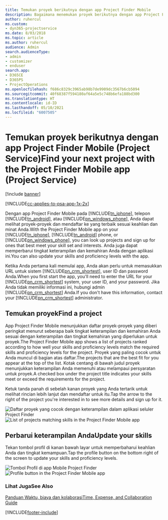 ```yaml
---
title: Temukan proyek berikutnya dengan app Project Finder Mobile
description: Bagaimana menemukan proyek berikutnya dengan app Project Finder Mobile untuk Project Service
author: ruhercul
ms.custom:
- dyn365-projectservice
ms.date: 8/03/2018
ms.topic: article
ms.author: ruhercul
audience: Admin
search.audienceType:
- admin
- customizer
- enduser
search.app:
- D365CE
- D365PS
- ProjectOperations
ms.openlocfilehash: f686c8329c3965ab98b7de9909dc3567b6cb5094
ms.sourcegitcommit: 40f68387f594180af64a5e5c748b6efa188bd300
ms.translationtype: HT
ms.contentlocale: id-ID
ms.lasthandoff: 05/10/2021
ms.locfileid: "6007505"
---
```

# <a name="find-your-next-project-with-the-project-finder-mobile-app-project-service"></a><span data-ttu-id="a31d2-103">Temukan proyek berikutnya dengan app Project Finder Mobile (Project Service)</span><span class="sxs-lookup"><span data-stu-id="a31d2-103">Find your next project with the Project Finder Mobile app (Project Service)</span></span>

[!include [banner](../includes/psa-now-project-operations.md)]

[!INCLUDE[cc-applies-to-psa-app-1x-2x](../includes/cc-applies-to-psa-app-1x-2x.md)]

<span data-ttu-id="a31d2-104">Dengan app Project Finder Mobile pada [!INCLUDE[tn_iphone](../includes/tn-iphone.md)], telepon [!INCLUDE[tn_android](../includes/tn-android.md)], atau [!INCLUDE[pn_windows_phone](../includes/pn-windows-phone.md)], Anda dapat melihat proyek-proyek dan mendaftar ke yang terbaik sesuai keahlian dan minat Anda.</span><span class="sxs-lookup"><span data-stu-id="a31d2-104">With the Project Finder Mobile app on your [!INCLUDE[tn_iphone](../includes/tn-iphone.md)], [!INCLUDE[tn_android](../includes/tn-android.md)] phone, or [!INCLUDE[pn_windows_phone](../includes/pn-windows-phone.md)], you can look up projects and sign up for ones that best meet your skill set and interests.</span></span> <span data-ttu-id="a31d2-105">Anda juga dapat memperbarui tingkat keterampilan dan kemahiran Anda dengan aplikasi ini.</span><span class="sxs-lookup"><span data-stu-id="a31d2-105">You can also update your skills and proficiency levels with the app.</span></span>  
  
 <span data-ttu-id="a31d2-106">Ketika Anda pertama kali memulai app, Anda akan perlu untuk memasukkan URL untuk sistem [!INCLUDE[pn_crm_shortest](../includes/pn-crm-shortest.md)], user ID dan password Anda.</span><span class="sxs-lookup"><span data-stu-id="a31d2-106">When you first start the app, you'll need to enter the URL for your [!INCLUDE[pn_crm_shortest](../includes/pn-crm-shortest.md)] system, your user ID, and your password.</span></span> <span data-ttu-id="a31d2-107">Jika Anda tidak memiliki informasi ini, hubungi admin [!INCLUDE[pn_crm_shortest](../includes/pn-crm-shortest.md)] Anda.</span><span class="sxs-lookup"><span data-stu-id="a31d2-107">If you don't have this information,  contact your [!INCLUDE[pn_crm_shortest](../includes/pn-crm-shortest.md)] administrator.</span></span>  
  
## <a name="find-a-project"></a><span data-ttu-id="a31d2-108">Temukan proyek</span><span class="sxs-lookup"><span data-stu-id="a31d2-108">Find a project</span></span>  
 <span data-ttu-id="a31d2-109">App Project Finder Mobile menunjukkan daftar proyek-proyek yang diberi peringkat menurut seberapa baik tingkat keterampilan dan kemahiran Anda sesuai dengan keterampilan dan tingkat kemahiran yang diperlukan untuk proyek.</span><span class="sxs-lookup"><span data-stu-id="a31d2-109">The Project Finder Mobile app shows a list of projects ranked according to how well your skills and proficiency levels match the required skills and proficiency levels for the project.</span></span> <span data-ttu-id="a31d2-110">Proyek yang paling cocok untuk Anda muncul di bagian atas daftar.</span><span class="sxs-lookup"><span data-stu-id="a31d2-110">The projects that are the best fit for you appear at the top of the list.</span></span> <span data-ttu-id="a31d2-111">Kotak centang di bawah judul proyek menunjukkan keterampilan Anda memenuhi atau melampaui persyaratan untuk proyek.</span><span class="sxs-lookup"><span data-stu-id="a31d2-111">A checked box under the project title indicates your skills meet or exceed the requirements for the project.</span></span>  
  
 <span data-ttu-id="a31d2-112">Ketuk tanda panah di sebelah kanan proyek yang Anda tertarik untuk melihat rincian lebih lanjut dan mendaftar untuk itu.</span><span class="sxs-lookup"><span data-stu-id="a31d2-112">Tap the arrow to the right of the project you're interested in to see more details and sign up for it.</span></span>  
  
 <span data-ttu-id="a31d2-113">![Daftar proyek yang cocok dengan keterampilan dalam aplikasi seluler Project Finder](../psa/media/project-service-project-finder-list.png "Daftar proyek yang cocok dengan keterampilan dalam aplikasi seluler Project Finder")</span><span class="sxs-lookup"><span data-stu-id="a31d2-113">![List of projects matching skills in the Project Finder Mobile app](../psa/media/project-service-project-finder-list.png "List of projects matching skills in the Project Finder Mobile app")</span></span>  
  
## <a name="update-your-skills"></a><span data-ttu-id="a31d2-114">Perbarui keterampilan Anda</span><span class="sxs-lookup"><span data-stu-id="a31d2-114">Update your skills</span></span>  
 <span data-ttu-id="a31d2-115">Tekan tombol profil di kanan bawah layar untuk memperbaharui keahlian Anda dan tingkat kemampuan.</span><span class="sxs-lookup"><span data-stu-id="a31d2-115">Tap the profile button on the bottom right of the screen to update your skills and proficiency levels.</span></span>  
  
 <span data-ttu-id="a31d2-116">![Tombol Profil di app Mobile Project Finder](../psa/media/project-service-project-finder-profile.png "Tombol Profil di app Mobile Project Finder")</span><span class="sxs-lookup"><span data-stu-id="a31d2-116">![Profile button in the Project Finder Mobile app](../psa/media/project-service-project-finder-profile.png "Profile button in the Project Finder Mobile app")</span></span>  
  
### <a name="see-also"></a><span data-ttu-id="a31d2-117">Lihat Juga</span><span class="sxs-lookup"><span data-stu-id="a31d2-117">See Also</span></span>  
 [<span data-ttu-id="a31d2-118">Panduan Waktu, biaya dan kolaborasi</span><span class="sxs-lookup"><span data-stu-id="a31d2-118">Time, Expense, and Collaboration Guide</span></span>](../psa/time-expense-collaboration-guide.md)


[!INCLUDE[footer-include](../includes/footer-banner.md)]